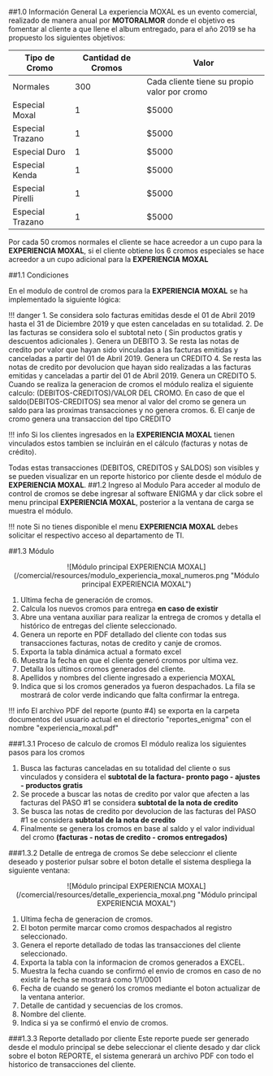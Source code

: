 

##1.0 Información General
La experiencia MOXAL es un evento comercial, realizado de manera anual por **MOTORALMOR** donde el objetivo es fomentar al cliente a que llene el album entregado, para el año 2019 se ha propuesto los siguientes objetivos:


|Tipo de Cromo|Cantidad de Cromos|Valor|
|---|---|---|
|Normales|300|Cada cliente tiene su propio valor por cromo|
|Especial Moxal|1|$5000|
|Especial Trazano|1|$5000|
|Especial Duro|1|$5000|
|Especial Kenda|1|$5000|
|Especial Pirelli|1|$5000|
|Especial Trazano|1|$5000|

Por cada 50 cromos normales el cliente se hace acreedor a un cupo para la **EXPERIENCIA MOXAL**, si el cliente obtiene los 6 cromos especiales se hace acreedor a un cupo adicional para la **EXPERIENCIA MOXAL**

##1.1 Condiciones

En el modulo de control de cromos para la **EXPERIENCIA MOXAL** se ha implementado la siguiente lógica:

!!! danger
    1. Se considera solo facturas emitidas desde el 01 de Abril 2019 hasta el 31 de Diciembre 2019 y que esten canceladas en su totalidad.
    2. De las facturas se considera solo el subtotal neto ( Sin productos gratis y descuentos adicionales ). Genera un DEBITO
    3. Se resta las notas de credito por valor que hayan sido vinculadas a las facturas emitidas y canceladas a partir del 01 de Abril 2019. Genera un CREDITO
    4. Se resta las notas de credito por devolucion que hayan sido realizadas a las facturas emitidas y canceladas a partir del 01 de Abril 2019. Genera un CREDITO
    5. Cuando se realiza la generacion de cromos el módulo realiza el siguiente calculo: (DEBITOS-CREDITOS)/VALOR DEL CROMO. En caso de que el saldo(DEBITOS-CREDITOS) sea menor al valor del cromo se genera un saldo para las proximas transacciones y no genera cromos.
    6. El canje de cromo genera una transaccion del tipo CREDITO

!!! info
    Si los clientes ingresados en la **EXPERIENCIA MOXAL** tienen vinculados estos tambien se incluirán en el cálculo (facturas y notas de crédito).

Todas estas transacciones (DEBITOS, CREDITOS y SALDOS) son visibles y se pueden visualizar en un reporte historico por cliente desde el módulo de **EXPERIENCIA MOXAL**.
##1.2 Ingreso al Modulo
Para acceder al modulo de control de cromos se debe ingresar al software ENIGMA y dar click sobre el menu principal **EXPERIENCIA MOXAL**, posterior a la ventana de carga se muestra el módulo.

!!! note
    Si no tienes disponible el menu **EXPERIENCIA MOXAL** debes solicitar el respectivo acceso al departamento de TI.

##1.3 Módulo
<center>![Módulo principal EXPERIENCIA MOXAL](/comercial/resources/modulo_experiencia_moxal_numeros.png "Módulo principal EXPERIENCIA MOXAL")</center>

1. Ultima fecha de generación de cromos.
2. Calcula los nuevos cromos para entrega **en caso de existir**
3. Abre una ventana auxiliar para realizar la entrega de cromos y detalla el histórico de entregas del cliente seleccionado.
4. Genera un reporte en PDF detallado del cliente con todas sus transacciones facturas, notas de credito y canje de cromos.
5. Exporta la tabla dinámica actual a formato excel
6. Muestra la fecha en que el cliente generó cromos por ultima vez.
7. Detalla los ultimos cromos generados del cliente.
8. Apellidos y nombres del cliente ingresado a experiencia MOXAL
9. Indica que si los cromos generados ya fueron despachados. La fila se mostrará de color verde indicando que falta confirmar la entrega.

!!! info
    El archivo PDF del reporte (punto #4) se exporta en la carpeta documentos del usuario actual en el directorio "reportes_enigma" con el nombre "experiencia_moxal.pdf"

###1.3.1 Proceso de calculo de cromos
El módulo realiza los siguientes pasos para los cromos

1. Busca las facturas canceladas en su totalidad del cliente o sus vinculados y considera el **subtotal de la factura- pronto pago - ajustes - productos gratis**
2. Se procede a buscar las notas de credito por valor que afecten a las facturas del PASO #1 se considera **subtotal de la nota de credito**
3. Se busca las notas de credito por devolucion de las facturas del PASO #1 se considera **subtotal de la nota de credito**
4. Finalmente se genera los cromos en base al saldo y el valor individual del cromo **(facturas - notas de credito - cromos entregados)**

###1.3.2 Detalle de entrega de cromos
Se debe seleccionr el cliente deseado y posterior pulsar sobre el boton detalle el sistema despliega la siguiente ventana:
<center>![Módulo principal EXPERIENCIA MOXAL](/comercial/resources/detalle_experiencia_moxal.png "Módulo principal EXPERIENCIA MOXAL")</center>

1. Ultima fecha de generacion de cromos.
2. El boton permite marcar como cromos despachados al registro seleccionado.
3. Genera el reporte detallado de todas las transacciones del cliente seleccionado.
4. Exporta la tabla con la informacion de cromos generados a EXCEL.
5. Muestra la fecha cuando se confirmó el envio de cromos en caso de no existir la fecha se mostrará como 1/1/0001
6. Fecha de cuando se generó los cromos mediante el boton actualizar de la ventana anterior.
7. Detalle de cantidad y secuencias de los cromos.
8. Nombre del cliente.
9. Indica si ya se confirmó el envio de cromos.

###1.3.3 Reporte detallado por cliente
Este reporte puede ser generado desde el modulo principal se debe seleccionar el cliente desado y dar click sobre el boton REPORTE, el sistema generará un archivo PDF con todo el historico de transacciones del cliente.
